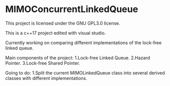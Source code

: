 # MIMOConcurrentLinkedQueue

This project is licensed under the GNU GPL3.0 license.


This is a c++17 project edited with visual studio.

Currently working on comparing different implementations of the lock-free linked queue.

Main components of the project:
1.Lock-free Linked Queue.
2.Hazard Pointer.
3.Lock-free Shared Pointer.

Going to do:
1.Split the current MIMOLinkedQueue class into several derived classes with different implementations.
